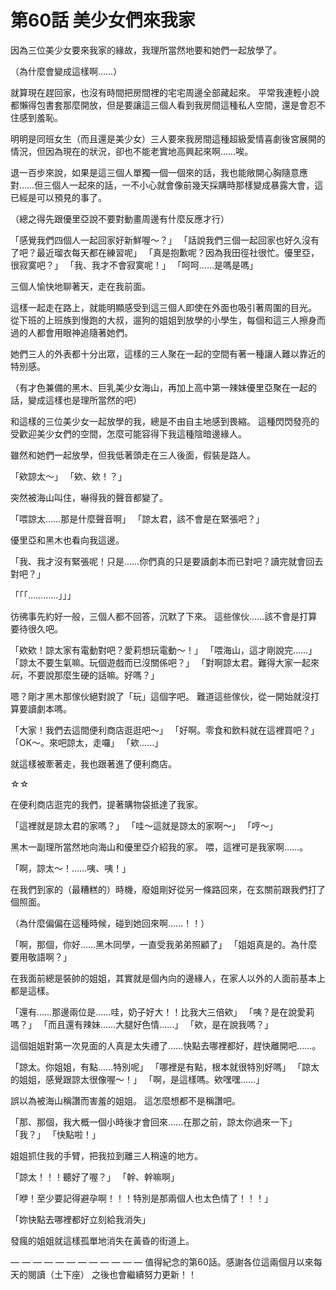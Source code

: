 # 第60話 美少女們來我家

因為三位美少女要來我家的緣故，我理所當然地要和她們一起放學了。

（為什麼會變成這樣啊……）

就算現在趕回家，也沒有時間把房間裡的宅宅周邊全部藏起來。
平常我連輕小說都懶得包書套那麼開放，但是要讓這三個人看到我房間這種私人空間，還是會忍不住感到羞恥。

明明是同班女生（而且還是美少女）三人要來我房間這種超級愛情喜劇後宮展開的情況，但因為現在的狀況，卻也不能老實地高興起來啊……唉。

退一百步來說，如果是這三個人單獨一個一個來的話，我也能敞開心胸隨意應對……但三個人一起來的話，一不小心就會像前幾天採購時那樣變成暴露大會，這已經是可以預見的事了。

（總之得先跟優里亞說不要對動畫周邊有什麼反應才行）

「感覺我們四個人一起回家好新鮮喔～？」
「話說我們三個一起回家也好久沒有了吧？最近瑠衣每天都在練習呢」
「真是抱歉呢？因為我田徑社很忙。優里亞，很寂寞吧？」
「我、我才不會寂寞呢！」
「呵呵……是嗎是嗎」

三個人愉快地聊著天，走在我前面。

這樣一起走在路上，就能明顯感受到這三個人即使在外面也吸引著周圍的目光。
從下班的上班族到慢跑的大叔，遛狗的姐姐到放學的小學生，每個和這三人擦身而過的人都會用眼神追隨著她們。

她們三人的外表都十分出眾，這樣的三人聚在一起的空間有著一種讓人難以靠近的特別感。

（有才色兼備的黑木、巨乳美少女海山，再加上高中第一辣妹優里亞聚在一起的話，變成這樣也是理所當然的吧）

和這樣的三位美少女一起放學的我，總是不由自主地感到畏縮。
這種閃閃發亮的受歡迎美少女們的空間，怎麼可能容得下我這種陰暗邊緣人。

雖然和她們一起放學，但我低著頭走在三人後面，假裝是路人。

「欸諒太～」
「欸、欸！？」

突然被海山叫住，嚇得我的聲音都變了。

「喂諒太……那是什麼聲音啊」
「諒太君，該不會是在緊張吧？」

優里亞和黑木也看向我這邊。

「我、我才沒有緊張呢！只是……你們真的只是要讀劇本而已對吧？讀完就會回去對吧？」

「「「…………」」」

彷彿事先約好一般，三個人都不回答，沉默了下來。
這些傢伙……該不會是打算要待很久吧。

「欸欸！諒太家有電動對吧？愛莉想玩電動～！」
「喂海山，這才剛說完……」
「諒太不要生氣嘛。玩個遊戲而已沒關係吧？」
「對啊諒太君。難得大家一起來*玩*，不要說那麼生硬的話嘛。好嗎？」

嗯？剛才黑木那傢伙絕對說了「玩」這個字吧。
難道這些傢伙，從一開始就沒打算要讀劇本嗎。

「大家！我們去這間便利商店逛逛吧～」
「好啊。零食和飲料就在這裡買吧？」
「OK～。來吧諒太，走囉」
「欸……」

就這樣被牽著走，我也跟著進了便利商店。

☆☆

在便利商店逛完的我們，提著購物袋抵達了我家。

「這裡就是諒太君的家嗎？」
「哇～這就是諒太的家啊～」
「哼～」

黑木一副理所當然地向海山和優里亞介紹我的家。
喂，這裡可是我家啊……。

「啊，諒太～！……咦、咦！」

在我們到家的（最糟糕的）時機，廢姐剛好從另一條路回來，在玄關前跟我們打了個照面。

（為什麼偏偏在這種時候，碰到她回來啊……！！）

「啊，那個，你好……黑木同學，一直受我弟弟照顧了」
「姐姐真是的。為什麼要用敬語啊？」

在我面前總是裝帥的姐姐，其實就是個內向的邊緣人，在家人以外的人面前基本上都是這樣。

「還有……那邊兩位是……哇，奶子好大！！比我大三倍欸」
「咦？是在說愛莉嗎？」
「而且還有辣妹……大腿好色情……」
「欸，是在說我嗎？」

這個姐姐對第一次見面的人真是太失禮了……快點去哪裡都好，趕快離開吧……。

「諒太。你姐姐，有點……特別呢」
「哪裡是有點，根本就很特別好嗎」
「諒太的姐姐，感覺跟諒太很像喔～！」
「啊，是這樣嗎。欸嘿嘿……」

誤以為被海山稱讚而害羞的姐姐。
這怎麼想都不是稱讚吧。

「那、那個，我大概一個小時後才會回來……在那之前，諒太你過來一下」
「我？」
「快點啦！」

姐姐抓住我的手臂，把我拉到離三人稍遠的地方。

「諒太！！！聽好了喔？」
「幹、幹嘛啊」

「咿！至少要記得避孕啊！！！特別是那兩個人也太色情了！！！」

「妳快點去哪裡都好立刻給我消失」

發瘋的姐姐就這樣孤單地消失在黃昏的街道上。

— — — — — — — — — — — —
值得紀念的第60話。感謝各位這兩個月以來每天的閱讀（土下座）
之後也會繼續努力更新！！
